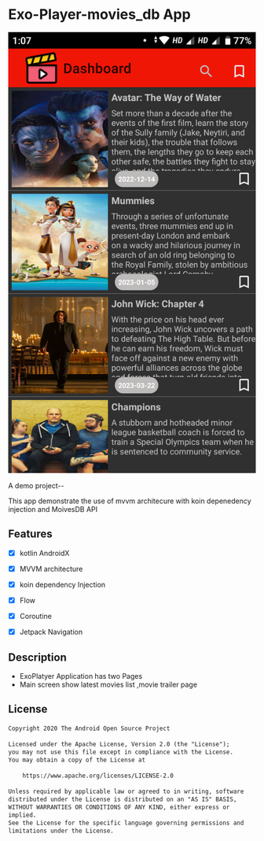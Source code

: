 # Exo-Player-movies_db App
<img src="exoplayer_app.png" alt="player git"  />

A demo project--


This app demonstrate the use of mvvm architecure with koin depenedency injection and MoivesDB API 
## Features

- [x] kotlin AndroidX
- [x] MVVM architecture
- [x] koin dependency Injection
- [x] Flow
- [x] Coroutine
- [x] Jetpack Navigation



## Description
- ExoPlatyer Application  has two Pages
- Main screen show latest movies list ,movie trailer page

## License
```
Copyright 2020 The Android Open Source Project

Licensed under the Apache License, Version 2.0 (the "License");
you may not use this file except in compliance with the License.
You may obtain a copy of the License at

    https://www.apache.org/licenses/LICENSE-2.0

Unless required by applicable law or agreed to in writing, software
distributed under the License is distributed on an "AS IS" BASIS,
WITHOUT WARRANTIES OR CONDITIONS OF ANY KIND, either express or implied.
See the License for the specific language governing permissions and
limitations under the License.
```





